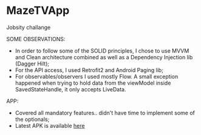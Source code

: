 # MazeTVApp
Jobsity challange

SOME OBSERVATIONS:

- In order to follow some of the SOLID principles, I chose to use MVVM and Clean architecture combined as well as a Dependency Injection lib (Dagger Hilt);
- For the API access, I used Retrofit2 and Android Paging lib;
- For observables/observers I used mostly Flow. A small exception happened when trying to hold data from the viewModel inside SavedStateHandle, it only accepts LiveData.

APP:

- Covered all mandatory features.. didn't have time to implement some of the optionals;
- Latest APK is available [here](https://github.com/pedrotlf/MazeTVApp/blob/master/distribution/app-debug.apk)
